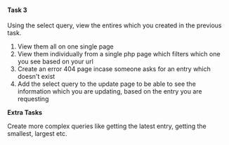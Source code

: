 #### Task 3
Using the select query, view the entires which you created in the previous task.
1. View them all on one single page
2. View them individually from a single php page which filters which one you see based on your url
3. Create an error 404 page incase someone asks for an entry which doesn't exist
4. Add the select query to the update page to be able to see the information which you are updating, based on the entry you are requesting

**Extra Tasks**

Create more complex queries like getting the latest entry, getting the smallest, largest etc.
